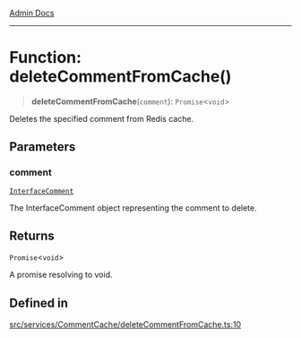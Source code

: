 [Admin Docs](/)

***

# Function: deleteCommentFromCache()

> **deleteCommentFromCache**(`comment`): `Promise`\<`void`\>

Deletes the specified comment from Redis cache.

## Parameters

### comment

[`InterfaceComment`](../../../../models/Comment/interfaces/InterfaceComment.md)

The InterfaceComment object representing the comment to delete.

## Returns

`Promise`\<`void`\>

A promise resolving to void.

## Defined in

[src/services/CommentCache/deleteCommentFromCache.ts:10](https://github.com/Suyash878/talawa-api/blob/cfd688207611ba245c99edd8dbaccb2cdbf6a043/src/services/CommentCache/deleteCommentFromCache.ts#L10)
